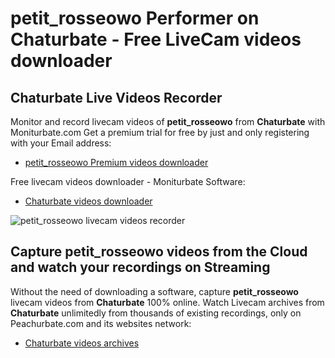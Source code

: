 # petit_rosseowo Performer on Chaturbate - Free LiveCam videos downloader

## Chaturbate Live Videos Recorder

Monitor and record livecam videos of **petit_rosseowo** from **Chaturbate** with Moniturbate.com
Get a premium trial for free by just and only registering with your Email address:
* [petit_rosseowo Premium videos downloader](https://moniturbate.com/request-demo-licence-key.html)

Free livecam videos downloader - Moniturbate Software:
* [Chaturbate videos downloader](https://moniturbate.com/moniturbate-download-software.html)

![petit_rosseowo livecam videos recorder](https://peachurnet.com/templates/moniturbate-software.png)


## Capture petit_rosseowo videos from the Cloud and watch your recordings on Streaming

Without the need of downloading a software, capture **petit_rosseowo** livecam videos from **Chaturbate** 100% online.
Watch Livecam archives from **Chaturbate** unlimitedly from thousands of existing recordings, only on Peachurbate.com and its websites network:
* [Chaturbate videos archives](https://peachurnet.com/)